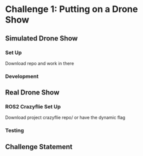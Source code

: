 # Challenge 1: Putting on a Drone Show

## Simulated Drone Show

### Set Up

Download repo and work in there

### Development


## Real Drone Show

### ROS2 Crazyflie Set Up 

Download project crazyflie repo/ or have the dynamic flag

### Testing

## Challenge Statement

